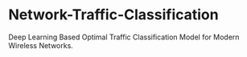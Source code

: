 # Network-Traffic-Classification
Deep Learning Based Optimal Traffic Classification Model for Modern Wireless Networks.
